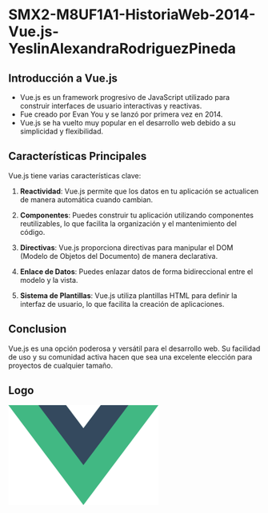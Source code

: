 # SMX2-M8UF1A1-HistoriaWeb-2014-Vue.js-YeslinAlexandraRodriguezPineda

## Introducción a Vue.js

- Vue.js es un framework progresivo de JavaScript utilizado para construir interfaces de usuario interactivas y reactivas.
- Fue creado por Evan You y se lanzó por primera vez en 2014.
- Vue.js se ha vuelto muy popular en el desarrollo web debido a su simplicidad y flexibilidad.

## Características Principales


Vue.js tiene varias características clave:

1. **Reactividad**: Vue.js permite que los datos en tu aplicación se actualicen de manera automática cuando cambian.

2. **Componentes**: Puedes construir tu aplicación utilizando componentes reutilizables, lo que facilita la organización y el mantenimiento del código.

3. **Directivas**: Vue.js proporciona directivas para manipular el DOM  (Modelo de Objetos del Documento) de manera declarativa.

4. **Enlace de Datos**: Puedes enlazar datos de forma bidireccional entre el modelo y la vista.

5. **Sistema de Plantillas**: Vue.js utiliza plantillas HTML para definir la interfaz de usuario, lo que facilita la creación de aplicaciones.

## Conclusion

Vue.js es una opción poderosa y versátil para el desarrollo web.
Su facilidad de uso y su comunidad activa hacen que sea una excelente elección para proyectos de cualquier tamaño.

## Logo

<img src="https://github.com/alexandra0720/SMX2M8UF1A1HistoriaWeb2014Vue.jsAlexandraRodriguez/blob/main/logo.png" alt="Logo" width="300" height="200" />